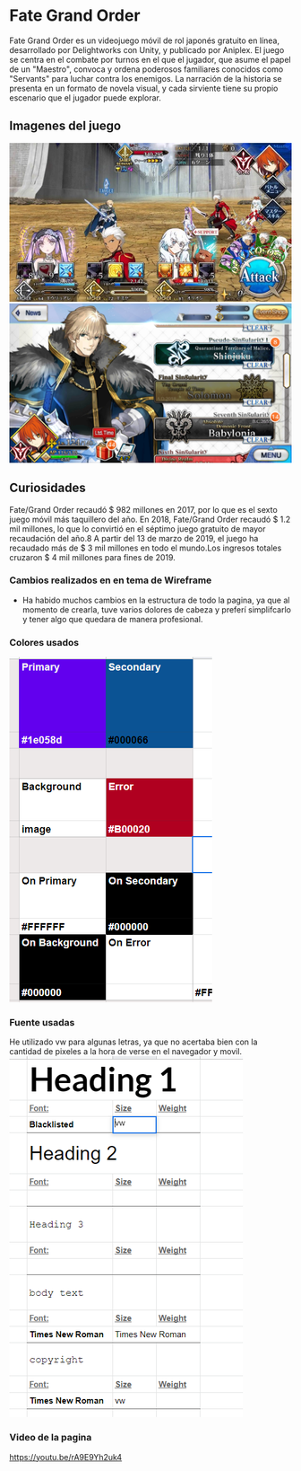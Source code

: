 # Fate Grand Order
Fate Grand Order es un videojuego móvil de rol japonés gratuito en línea, desarrollado por Delightworks con Unity, y publicado por Aniplex.
El juego se centra en el combate por turnos en el que el jugador, que asume el papel de un "Maestro", convoca y ordena poderosos familiares conocidos como "Servants" para luchar contra los enemigos. La narración de la historia se presenta en un formato de novela visual, y cada sirviente tiene su propio escenario que el jugador puede explorar.

## Imagenes del juego

![Ejemplo1](/assets/img/ejemplo1_juego.jpg)
![Ejemplo2](/assets/img/ejemplo2_juego.png)

## Curiosidades 

Fate/Grand Order recaudó $ 982 millones en 2017, por lo que es el sexto juego móvil más taquillero del año.​ En 2018, Fate/Grand Order recaudó $ 1.2 mil millones, lo que lo convirtió en el séptimo juego gratuito de mayor recaudación del año.8 A partir del 13 de marzo de 2019, el juego ha recaudado más de $ 3 mil millones en todo el mundo.​ Los ingresos totales cruzaron $ 4 mil millones para fines de 2019.

### Cambios realizados en en tema de Wireframe
- Ha habido muchos cambios en la estructura de todo la pagina, ya que al momento de crearla, tuve varios dolores de cabeza y preferí simplifcarlo y tener algo que quedara de manera profesional.

### Colores usados

![Ejemplo1](/doc/fuente_color/Captura.PNG)

### Fuente usadas
He utilizado vw para algunas letras, ya que no acertaba bien con la cantidad de pixeles a la hora de verse en el navegador y movil.
![Ejemplo1](/doc/fuente_letra/Captura.PNG)

### Video de la pagina

https://youtu.be/rA9E9Yh2uk4